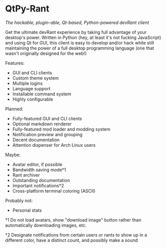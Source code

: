 # QtPy-Rant
*The hackable, plugin-able, Qt-based, Python-powered devRant client*

Get the ultimate devRant experience by taking full advantage of your desktop's
power. Written in Python (hey, at least it's not fucking JavaScript) and using
Qt for GUI, this client is easy to develop and/or hack while still
maintaining the power of a full desktop programming language (one that
wasn't originally designed for the web!)

Features:
- GUI and CLI clients
- Custom theme system
- Multiple logins
- Language support
- Installable command system
- Highly configurable

Planned:
- Fully-featured GUI and CLI clients
- Optional markdown renderer
- Fully-featured mod loader and modding system
- Notification preview and grouping
- Decent documentation
- Attention dispenser for Arch Linux users

Maybe:
- Avatar editor, if possible
- Bandwidth saving mode†1
- Rant archiver
- Outstanding documentation
- Important notifications†2
- Cross-platform terminal coloring (ASCII)

Probably not:
- Personal stats

†1 Do not load avatars, show "download image" button rather than
automatically downloading images, etc.

†2 Designate notifications from certain users or rants to show up in a 
different color, have a distinct count, and possibly make a sound
